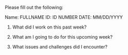 Please fill out the following:

Name: FULLNAME
ID: ID NUMBER
DATE: MM/DD/YYYY


1. What did I work on this past week?

2. What am I going to do for this upcoming week?

3. What issues and challenges did I encounter?
